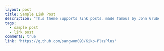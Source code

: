 ```yaml
---
layout: post
title: Sample Link Post
description: "This theme supports link posts, made famous by John Gruber. To use, just add `link: http://url-you-want-linked` to the post's YAML front matter and you're done."
tags:
  - sample post
  - link post
comments: true
link: 'https://github.com/sangwon090/Kiko-PlusPlus'
---
```

